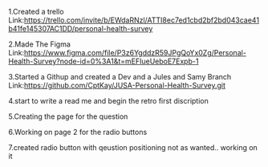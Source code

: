 1.Created a trello Link:https://trello.com/invite/b/EWdaRNzl/ATTI8ec7ed1cbd2bf2bd043cae41b41fe145307AC1DD/personal-health-survey

2.Made The Figma Link:https://www.figma.com/file/P3z6YgddzR59JPgQoYx0Zg/Personal-Health-Survey?node-id=0%3A1&t=mEFIueUeboE7Expb-1

3.Started a Githup and created a Dev and a Jules and Samy Branch Link:https://github.com/CptKay/JUSA-Personal-Health-Survey.git

4.start to write a read me and begin the retro first discription

5.Creating the page for the question 

6.Working on page 2 for the radio buttons

7.created radio button with qeustion positioning not as wanted.. working on it
